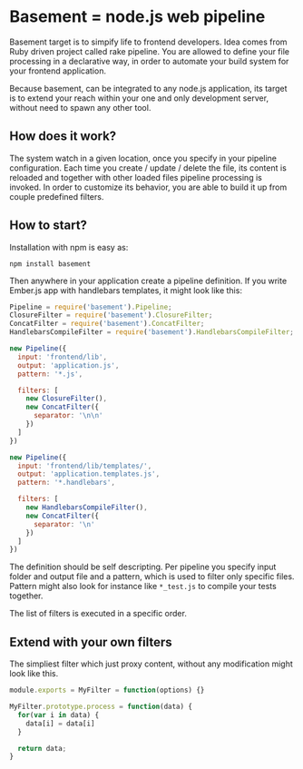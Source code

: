 # Basement = node.js web pipeline

Basement target is to simpify life to frontend developers. Idea comes from Ruby driven project called rake pipeline.
You are allowed to define your file processing in a declarative way, in order to automate your build system for your
frontend application.

Because basement, can be integrated to any node.js application, its target is to extend your reach within your one and
only development server, without need to spawn any other tool.

## How does it work?

The system watch in a given location, once you specify in your pipeline configuration. Each time you create / update / delete the file, its content is reloaded and together with other loaded files pipeline processing is invoked. In order
to customize its behavior, you are able to build it up from couple predefined filters.

## How to start?

Installation with npm is easy as:

    npm install basement

Then anywhere in your application create a pipeline definition. If you write Ember.js app with handlebars templates, it
might look like this:

```javascript
Pipeline = require('basement').Pipeline;
ClosureFilter = require('basement').ClosureFilter;
ConcatFilter = require('basement').ConcatFilter;
HandlebarsCompileFilter = require('basement').HandlebarsCompileFilter;

new Pipeline({
  input: 'frontend/lib',
  output: 'application.js',
  pattern: '*.js',

  filters: [
    new ClosureFilter(),
    new ConcatFilter({
      separator: '\n\n'
    })
  ]
})

new Pipeline({
  input: 'frontend/lib/templates/',
  output: 'application.templates.js',
  pattern: '*.handlebars',

  filters: [
    new HandlebarsCompileFilter(),
    new ConcatFilter({
      separator: '\n'
    })
  ]
})
```

The definition should be self descripting. Per pipeline you specify input folder and output file and a pattern, which is
used to filter only specific files. Pattern might also look for instance like ```*_test.js``` to compile your tests together.

The list of filters is executed in a specific order. 

## Extend with your own filters

The simpliest filter which just proxy content, without any modification might look like this.

```javascript
module.exports = MyFilter = function(options) {}

MyFilter.prototype.process = function(data) {
  for(var i in data) {
    data[i] = data[i]
  }

  return data;
}
```